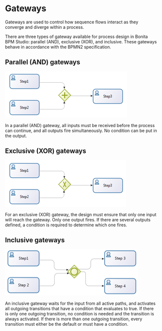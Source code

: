 # Gateways

Gateways are used to control how sequence flows interact as they converge and diverge within a process.

There are three types of gateway available for process design in Bonita BPM Studio: parallel (AND), exclusive (XOR), and inclusive. These gateways behave in accordance with the BPMN2 specification.

## Parallel (AND) gateways

  ![Diagram of a parallel (AND) gateway](images/images-6_0/papde_pm_diag_gateways_parallel_gate.png)

In a parallel (AND) gateway, all inputs must be received before the process can continue, and all outputs fire simultaneously. No condition can be put in the output.

## Exclusive (XOR) gateways

  ![Diagram of a exclusive (XOR) gateway](images/images-6_0/papde_pm_diag_gateways_exclusive_gate.png)

For an exclusive (XOR) gateway, the design must ensure that only one input will reach the gateway. Only one output fires. If there are
several outputs defined, a condition is required to determine which one fires.

## Inclusive gateways

  ![diagram of a inclusive gateway](images/images-6_0/papde_pm_diag_gateways_inclusive_gate.png)

An inclusive gateway waits for the input from all active paths, and activates all outgoing transitions that have a condition that
evaluates to true. If there is only one outgoing transition, no condition is needed and the transition is always activated. If there is more than one outgoing transition, every transition must either be the default or must have a condition.
